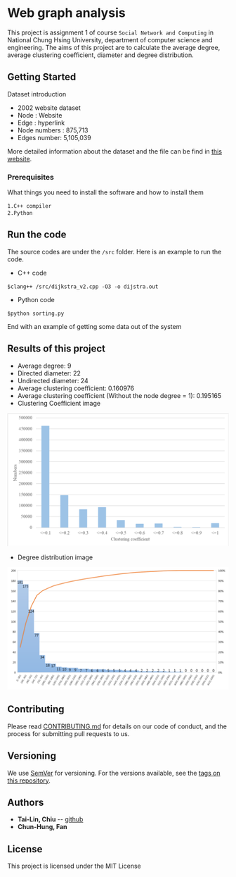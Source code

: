 # Web graph analysis

This project is assignment 1 of course `Social Network and Computing` in National Chung Hsing University, department of computer science and engineering. The aims of this project are to calculate the average degree, average clustering coefficient, diameter and degree distribution.

## Getting Started

Dataset introduction

* 2002 website dataset
* Node : Website
* Edge : hyperlink
* Node numbers : 875,713
* Edges number: 5,105,039

More detailed information about the dataset and the file can be find in [this website](https://snap.stanford.edu/data/web-Google.html).

### Prerequisites

What things you need to install the software and how to install them

```
1.C++ compiler
2.Python
```

## Run the code

The source codes are under the `/src` folder. Here is an example to run the code.

* C++ code

```
$clang++ /src/dijkstra_v2.cpp -O3 -o dijstra.out
```

* Python code

```
$python sorting.py
```

End with an example of getting some data out of the system

## Results of this project

* Average degree: 9
* Directed diameter: 22
* Undirected diameter: 24
* Average clustering coefficient: 0.160976
* Average clustering coefficient (Without the node degree = 1): 0.195165
* Clustering Coefficient image

![](figures/ci_distribution.png)

* Degree distribution image

![](figures/degree_distribution.png)


## Contributing

Please read [CONTRIBUTING.md](https://gist.github.com/PurpleBooth/b24679402957c63ec426) for details on our code of conduct, and the process for submitting pull requests to us.

## Versioning

We use [SemVer](http://semver.org/) for versioning. For the versions available, see the [tags on this repository](https://github.com/your/project/tags). 

## Authors

* **Tai-Lin, Chiu** -- [github](https://github.com/niLiaT)
* **Chun-Hung, Fan**

## License

This project is licensed under the MIT License
